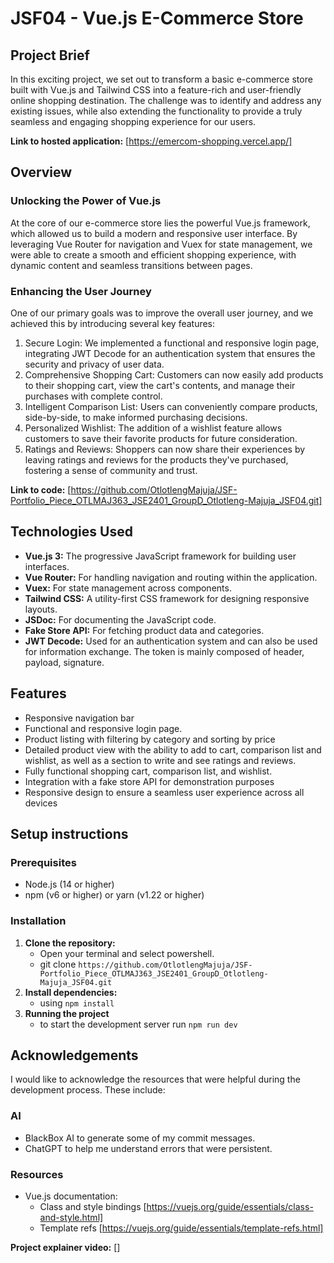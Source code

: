 # JSF04 - Vue.js E-Commerce Store

## Project Brief

In this exciting project, we set out to transform a basic e-commerce store built with Vue.js and Tailwind CSS into a feature-rich and user-friendly online shopping destination. The challenge was to identify and address any existing issues, while also extending the functionality to provide a truly seamless and engaging shopping experience for our users.

**Link to hosted application:** [https://emercom-shopping.vercel.app/]

## Overview

### Unlocking the Power of Vue.js

At the core of our e-commerce store lies the powerful Vue.js framework, which allowed us to build a modern and responsive user interface. By leveraging Vue Router for navigation and Vuex for state management, we were able to create a smooth and efficient shopping experience, with dynamic content and seamless transitions between pages.

### Enhancing the User Journey

One of our primary goals was to improve the overall user journey, and we achieved this by introducing several key features:

1. Secure Login: We implemented a functional and responsive login page, integrating JWT Decode for an authentication system that ensures the security and privacy of user data.
2. Comprehensive Shopping Cart: Customers can now easily add products to their shopping cart, view the cart's contents, and manage their purchases with complete control.
3. Intelligent Comparison List: Users can conveniently compare products, side-by-side, to make informed purchasing decisions.
4. Personalized Wishlist: The addition of a wishlist feature allows customers to save their favorite products for future consideration.
5. Ratings and Reviews: Shoppers can now share their experiences by leaving ratings and reviews for the products they've purchased, fostering a sense of community and trust.

**Link to code:** [https://github.com/OtlotlengMajuja/JSF-Portfolio_Piece_OTLMAJ363_JSE2401_GroupD_Otlotleng-Majuja_JSF04.git]

## Technologies Used

- **Vue.js 3:** The progressive JavaScript framework for building user interfaces.
- **Vue Router:** For handling navigation and routing within the application.
- **Vuex:** For state management across components.
- **Tailwind CSS:** A utility-first CSS framework for designing responsive layouts.
- **JSDoc:** For documenting the JavaScript code.
- **Fake Store API:** For fetching product data and categories.
- **JWT Decode:** Used for an authentication system and can also be used for information exchange. The token is mainly composed of header, payload, signature.

## Features

- Responsive navigation bar
- Functional and responsive login page.
- Product listing with filtering by category and sorting by price
- Detailed product view with the ability to add to cart, comparison list and wishlist, as well as a section to write and see ratings and reviews.
- Fully functional shopping cart, comparison list, and wishlist.
- Integration with a fake store API for demonstration purposes
- Responsive design to ensure a seamless user experience across all devices

## Setup instructions

### Prerequisites

- Node.js (14 or higher)
- npm (v6 or higher) or yarn (v1.22 or higher)

### Installation

1. **Clone the repository:**
   - Open your terminal and select powershell.
   - git clone `https://github.com/OtlotlengMajuja/JSF-Portfolio_Piece_OTLMAJ363_JSE2401_GroupD_Otlotleng-Majuja_JSF04.git`
2. **Install dependencies:**
   - using `npm install`
3. **Running the project**
   - to start the development server run `npm run dev`

## Acknowledgements

I would like to acknowledge the resources that were helpful during the development process. These include:

### AI

- BlackBox AI to generate some of my commit messages.
- ChatGPT to help me understand errors that were persistent.

### Resources

- Vue.js documentation:
  - Class and style bindings [https://vuejs.org/guide/essentials/class-and-style.html]
  - Template refs [https://vuejs.org/guide/essentials/template-refs.html]

**Project explainer video:** []
